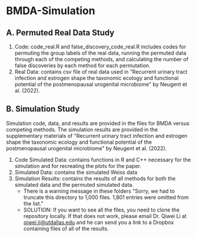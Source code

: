 # BMDA-Simulation

## A. Permuted Real Data Study

1.  Code: code_real.R and false_discovery_code_real.R includes codes for permuting the group labels of the real data, running the permuted data through each of the competing methods, and calculating the number of false discoveries by each method for each permutation. 
2.  Real Data: contains csv file of real data used in "Recurrent urinary tract infection and estrogen shape the taxonomic ecology and functional potential of the postmenopausal urogenital microbiome" by Neugent et al. (2022).

## B. Simulation Study

Simulation code, data, and results are provided in the files for BMDA versus competing methods. The simulation results are provided in the supplementary materials of "Recurrent urinary tract infection and estrogen shape the taxonomic ecology and functional potential of the postmenopausal urogenital microbiome" by Neugent et al. (2022). 

1.  Code Simulated Data: contains functions in R and C++ necessary for the simulation and for recreating the plots for the paper.
2.  Simulated Data: contains the simulated Weiss data
3.  Simulation Results: contains the results of all methods for both the simulated data and the permuted simulated data. 
    - There is a warning message in these folders "Sorry, we had to truncate this directory to 1,000 files. 1,801 entries were omitted from the list."
    - SOLUTION: If you want to see all the files, you need to clone the repository locally. If that does not work, please email Dr. Qiwei Li at qiwei.li@utdallas.edu and he can send you a link to a Dropbox containing files of all of the results. 
